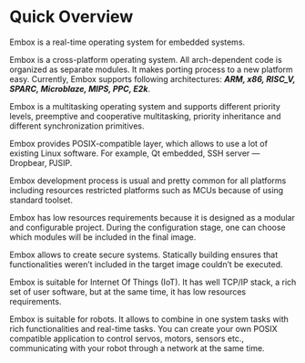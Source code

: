 
# Quick Overview
Embox is a real-time operating system for embedded systems.

Embox is a cross-platform operating system. All arch-dependent code is organized as separate modules. It makes porting process to a new platform easy. Currently, Embox supports following architectures: ***ARM, x86, RISC_V, SPARC, Microblaze, MIPS, PPC, E2k***.

Embox is a multitasking operating system and supports different priority levels, preemptive and cooperative multitasking, priority inheritance and different synchronization primitives.

Embox provides POSIX-compatible layer, which allows to use a lot of existing Linux software. For example, Qt embedded, SSH server — Dropbear, PJSIP.

Embox development process is usual and pretty common for all platforms including resources restricted platforms such as MCUs because of using standard toolset.

Embox has low resources requirements because it is designed as a modular and configurable project. During the configuration stage, one can choose which modules will be included in the final image.

Embox allows to create secure systems. Statically building ensures that functionalities weren’t included in the target image couldn’t be executed.

Embox is suitable for Internet Of Things (IoT). It has well TCP/IP stack, a rich set of user software, but at the same time, it has low resources requirements.

Embox is suitable for robots. It allows to combine in one system tasks with rich functionalities and real-time tasks. You can create your own POSIX compatible application to control servos, motors, sensors etc., communicating with your robot through a network at the same time.

